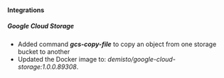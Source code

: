
#### Integrations

##### Google Cloud Storage

- Added command ***gcs-copy-file*** to copy an object from one storage bucket to another
- Updated the Docker image to: *demisto/google-cloud-storage:1.0.0.89308*.
